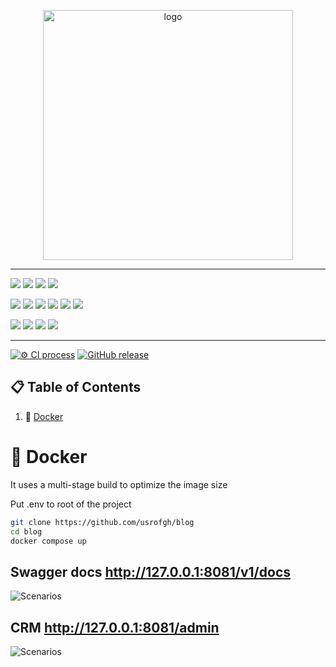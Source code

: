<p align="center">
  <img src="https://i.ibb.co/GWNQnFB/DALL-E-2024-10-26-18-31-50-A-minimalist-logo-for-an-internet-blog-project-with-the-text-Blog-in-a-mo.webp?raw=true" width="400" alt="logo"/>
</p>

---

![](https://img.shields.io/badge/fastapi-109989?style=for-the-badge&logo=FASTAPI&logoColor=white)
![](https://img.shields.io/badge/JWT-000000?style=for-the-badge&logo=JSON%20web%20tokens&logoColor=white)
![](https://img.shields.io/badge/Pydantic-e92063?style=for-the-badge&logo=Pydantic)
![](https://img.shields.io/badge/sqladmin-12311a?style=for-the-badge&logo=sqladmin)

![](https://img.shields.io/badge/SQLAlchemy-798577?style=for-the-badge&logo=sqlalchemy)
![](https://img.shields.io/badge/alembic-ffffff?style=for-the-badge&logo=alembic)
![](https://img.shields.io/badge/PostgreSQL-316192?style=for-the-badge&logo=postgresql&logoColor=white)
![](https://img.shields.io/badge/Redis-DC382D?style=for-the-badge&logo=redis&logoColor=white)
![](https://img.shields.io/badge/pytest-f7f7f7?style=for-the-badge&logo=pytest)
![](https://img.shields.io/badge/Docker-2CA5E0?style=for-the-badge&logo=docker&logoColor=white)

![](https://img.shields.io/badge/ChatGPT-74aa9c?style=for-the-badge&logo=openai&logoColor=white)
![](https://img.shields.io/badge/Sentry-black?style=for-the-badge&logo=Sentry&logoColor=#362D59)
![](https://img.shields.io/badge/poetry-0088dd?style=for-the-badge&logo=poetry)
![](https://img.shields.io/badge/Arq%20(instead%20of%20celery)%20-49781a?style=for-the-badge&logo=arq)

---



[![⚙️ CI process](https://github.com/usrofgh/blog/actions/workflows/cicd.yml/badge.svg)](https://github.com/usrofgh/blog/actions/workflows/cicd.yml)
[![GitHub release](https://img.shields.io/github/release/usrofgh/blog.svg)](https://GitHub.com/usrofgh/blog/releases/)

 
## 📋 Table of Contents

1. 🐳 [Docker](#docker)



# <a name="docker">🐳 Docker</a>
It uses a multi-stage build to optimize the image size

Put .env to root of the project
```bash
git clone https://github.com/usrofgh/blog
cd blog
docker compose up
```


## Swagger docs http://127.0.0.1:8081/v1/docs

![Scenarios](https://i.ibb.co/wJ6LdLc/Untitled.png)

## CRM http://127.0.0.1:8081/admin

![Scenarios](https://i.ibb.co/QmVmxsY/Untitled.png)

